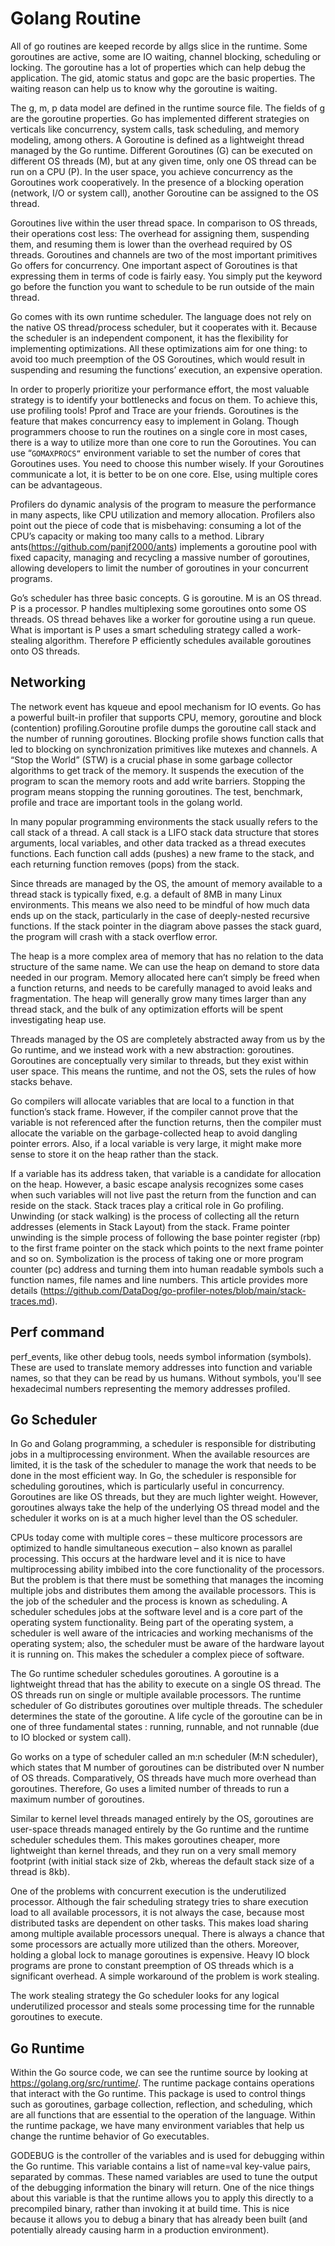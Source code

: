 # Golang Routine

All of go routines are keeped recorde by allgs slice in the runtime. Some goroutines are active, some are IO waiting, channel blocking, scheduling or locking. The goroutine has a lot of properties which can help debug the application. The gid, atomic status and gopc are the basic properties. The waiting reason can help us to know why the goroutine is waiting. 

The g, m, p data model are defined in the runtime source file. The fields of g are the goroutine properties. Go has implemented different strategies on verticals like concurrency, system calls, task scheduling, and memory modeling, among others. A Goroutine is defined as a lightweight thread managed by the Go runtime. Different Goroutines (G) can be executed on different OS threads (M), but at any given time, only one OS thread can be run on a CPU (P). In the user space, you achieve concurrency as the Goroutines work cooperatively. In the presence of a blocking operation (network, I/O or system call), another Goroutine can be assigned to the OS thread.

Goroutines live within the user thread space. In comparison to OS threads, their operations cost less: The overhead for assigning them, suspending them, and resuming them is lower than the overhead required by OS threads. Goroutines and channels are two of the most important primitives Go offers for concurrency. One important aspect of Goroutines is that expressing them in terms of code is fairly easy. You simply put the keyword go before the function you want to schedule to be run outside of the main thread.

Go comes with its own runtime scheduler. The language does not rely on the native OS thread/process scheduler, but it cooperates with it. Because the scheduler is an independent component, it has the flexibility for implementing optimizations. All these optimizations aim for one thing: to avoid too much preemption of the OS Goroutines, which would result in suspending and resuming the functions’ execution, an expensive operation.

In order to properly prioritize your performance effort, the most valuable strategy is to identify your bottlenecks and focus on them. To achieve this, use profiling tools! Pprof and Trace are your friends. Goroutines is the feature that makes concurrency easy to implement in Golang. Though programmers choose to run the routines on a single core in most cases, there is a way to utilize more than one core to run the Goroutines. You can use “`GOMAXPROCS“` environment variable to set the number of cores that Goroutines uses. You need to choose this number wisely. If your Goroutines communicate a lot, it is better to be on one core. Else, using multiple cores can be advantageous.

Profilers do dynamic analysis of the program to measure the performance in many aspects, like CPU utilization and memory allocation. Profilers also point out the piece of code that is misbehaving: consuming a lot of the CPU’s capacity or making too many calls to a method. Library ants(https://github.com/panjf2000/ants) implements a goroutine pool with fixed capacity, managing and recycling a massive number of goroutines, allowing developers to limit the number of goroutines in your concurrent programs.

Go’s scheduler has three basic concepts. G is goroutine. M is an OS thread. P is a processor. P handles multiplexing some goroutines onto some OS threads. OS thread behaves like a worker for goroutine using a run queue. What is important is P uses a smart scheduling strategy called a work-stealing algorithm. Therefore P efficiently schedules available goroutines onto OS threads. 

## Networking

The network event has kqueue and epool mechanism for IO events. Go has a powerful built-in profiler that supports CPU, memory, goroutine and block (contention) profiling.Goroutine profile dumps the goroutine call stack and the number of running goroutines. Blocking profile shows function calls that led to blocking on synchronization primitives like mutexes and channels. A “Stop the World” (STW) is a crucial phase in some garbage collector algorithms to get track of the memory. It suspends the execution of the program to scan the memory roots and add write barriers. Stopping the program means stopping the running goroutines. The test, benchmark, profile and trace are important tools in the golang world. 

In many popular programming environments the stack usually refers to the call stack of a thread. A call stack is a LIFO stack data structure that stores arguments, local variables, and other data tracked as a thread executes functions. Each function call adds (pushes) a new frame to the stack, and each returning function removes (pops) from the stack.

Since threads are managed by the OS, the amount of memory available to a thread stack is typically fixed, e.g. a default of 8MB in many Linux environments. This means we also need to be mindful of how much data ends up on the stack, particularly in the case of deeply-nested recursive functions. If the stack pointer in the diagram above passes the stack guard, the program will crash with a stack overflow error.

The heap is a more complex area of memory that has no relation to the data structure of the same name. We can use the heap on demand to store data needed in our program. Memory allocated here can’t simply be freed when a function returns, and needs to be carefully managed to avoid leaks and fragmentation. The heap will generally grow many times larger than any thread stack, and the bulk of any optimization efforts will be spent investigating heap use.

Threads managed by the OS are completely abstracted away from us by the Go runtime, and we instead work with a new abstraction: goroutines. Goroutines are conceptually very similar to threads, but they exist within user space. This means the runtime, and not the OS, sets the rules of how stacks behave.

Go compilers will allocate variables that are local to a function in that function’s stack frame. However, if the compiler cannot prove that the variable is not referenced after the function returns, then the compiler must allocate the variable on the garbage-collected heap to avoid dangling pointer errors. Also, if a local variable is very large, it might make more sense to store it on the heap rather than the stack.

If a variable has its address taken, that variable is a candidate for allocation on the heap. However, a basic escape analysis recognizes some cases when such variables will not live past the return from the function and can reside on the stack. Stack traces play a critical role in Go profiling. Unwinding (or stack walking) is the process of collecting all the return addresses (elements in Stack Layout) from the stack. Frame pointer unwinding is the simple process of following the base pointer register (rbp) to the first frame pointer on the stack which points to the next frame pointer and so on. Symbolization is the process of taking one or more program counter (pc) address and turning them into human readable symbols such a function names, file names and line numbers. This article provides more details (https://github.com/DataDog/go-profiler-notes/blob/main/stack-traces.md).

## Perf command

perf_events, like other debug tools, needs symbol information (symbols). These are used to translate memory addresses into function and variable names, so that they can be read by us humans. Without symbols, you'll see hexadecimal numbers representing the memory addresses profiled.

## Go Scheduler

In Go and Golang programming, a scheduler is responsible for distributing jobs in a multiprocessing environment. When the available resources are limited, it is the task of the scheduler to manage the work that needs to be done in the most efficient way. In Go, the scheduler is responsible for scheduling goroutines, which is particularly useful in concurrency. Goroutines are like OS threads, but they are much lighter weight. However, goroutines always take the help of the underlying OS thread model and the scheduler it works on is at a much higher level than the OS scheduler. 

CPUs today come with multiple cores – these multicore processors are optimized to handle simultaneous execution – also known as parallel processing. This occurs at the hardware level and it is nice to have multiprocessing ability imbibed into the core functionality of the processors. But the problem is that there must be something that manages the incoming multiple jobs and distributes them among the available processors. This is the job of the scheduler and the process is known as scheduling. A scheduler schedules jobs at the software level and is a core part of the operating system functionality. Being part of the operating system, a scheduler is well aware of the intricacies and working mechanisms of the operating system; also, the scheduler must be aware of the hardware layout it is running on. This makes the scheduler a complex piece of software.

The Go runtime scheduler schedules goroutines. A goroutine is a lightweight thread that has the ability to execute on a single OS thread. The OS threads run on single or multiple available processors. The runtime scheduler of Go distributes goroutines over multiple threads. The scheduler determines the state of the goroutine. A life cycle of the goroutine can be in one of three fundamental states : running, runnable, and not runnable (due to IO blocked or system call).

Go works on a type of scheduler called an m:n scheduler (M:N scheduler), which states that M number of goroutines can be distributed over N number of OS threads. Comparatively, OS threads have much more overhead than goroutines. Therefore, Go uses a limited number of threads to run a maximum number of goroutines.

Similar to kernel level threads managed entirely by the OS, goroutines are user-space threads managed entirely by the Go runtime and the runtime scheduler schedules them. This makes goroutines cheaper, more lightweight than kernel threads, and they run on a very small memory footprint (with initial stack size of 2kb, whereas the default stack size of a thread is 8kb).

One of the problems with concurrent execution is the underutilized processor. Although the fair scheduling strategy tries to share execution load to all available processors, it is not always the case, because most distributed tasks are dependent on other tasks. This makes load sharing among multiple available processors unequal. There is always a chance that some processors are actually more utilized than the others. Moreover, holding a global lock to manage goroutines is expensive. Heavy IO block programs are prone to constant preemption of OS threads which is a significant overhead. A simple workaround of the problem is work stealing.

The work stealing strategy the Go scheduler looks for any logical underutilized processor and steals some processing time for the runnable goroutines to execute.

## Go Runtime

Within the Go source code, we can see the runtime source by looking at https://golang.org/src/runtime/. The runtime package contains operations that interact with the Go runtime. This package is used to control things such as goroutines, garbage collection, reflection, and scheduling, which are all functions that are essential to the operation of the language. Within the runtime package, we have many environment variables that help us change the runtime behavior of Go executables. 

GODEBUG is the controller of the variables and is used for debugging within the Go runtime. This variable contains a list of name=val key-value pairs, separated by commas. These named variables are used to tune the output of the debugging information the binary will return. One of the nice things about this variable is that the runtime allows you to apply this directly to a precompiled binary, rather than invoking it at build time. This is nice because it allows you to debug a binary that has already been built (and potentially already causing harm in a production environment). 



